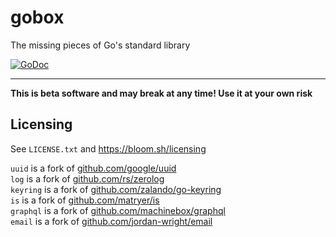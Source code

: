 # gobox

The missing pieces of Go's standard library

[![GoDoc](https://godoc.org/gitlab.com/bloom42/gobox?status.svg)](https://pkg.go.dev/gitlab.com/bloom42/gobox)

---------------------------------------------

**This is beta software and may break at any time! Use it at your own risk**


## Licensing

See `LICENSE.txt` and https://bloom.sh/licensing

`uuid` is a fork of [github.com/google/uuid](https://github.com/google/uuid) <br>
`log` is a fork of [github.com/rs/zerolog](https://github.com/rs/zerolog) <br>
`keyring` is a fork of [github.com/zalando/go-keyring](https://github.com/zalando/go-keyring) <br>
`is` is a fork of [github.com/matryer/is](https://github.com/matryer/is) <br>
`graphql` is a fork of [github.com/machinebox/graphql](https://github.com/machinebox/graphql) <br>
`email` is a fork of [github.com/jordan-wright/email](https://github.com/jordan-wright/email)
